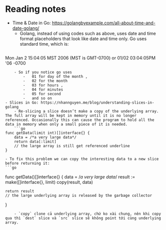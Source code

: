 # Reading notes
- Time & Date in Go: https://golangbyexample.com/all-about-time-and-date-golang/
	- Golang, instead of using codes such as above, uses date and time format placeholders that look like date and time only. Go uses standard time, which is:
	```go
Mon Jan 2 15:04:05 MST 2006  (MST is GMT-0700)
or 
01/02 03:04:05PM '06 -0700
```
	- So if you notice go uses	
		-   01 for day of the month ,
		-   02 for the month
		-   03 for hours ,
		-   04 for minutes
		-   05 for second
		-   and so on
- Slices in Go: https://nhannguyen.me/blog/understanding-slices-in-golang
	- Re-slicing a slice doesn’t make a copy of the underlying array. The full array will be kept in memory until it is no longer referenced. Occasionally this can cause the program to hold all the data in memory when only a small piece of it is needed.
	```go
func getData(limit int)[]interface{} {
    data = /*a very large data*/
    return data[:limit] 
    // the large array is still get referenced underline
}
```
	- To fix this problem we can copy the interesting data to a new slice before returning it:
	```go
func getData()[]interface{} {
    data = /*a very large data*/
    result := make([]interface{}, limit)
	copy(result, data)

    return result 
    // the large underlying array is released by the garbage collector
}
```
	- `copy` clone cả underlying array, chứ ko xài chung, nên khi copy qua thì `dest` slice và `src` slice sẽ không point tới cùng underlying array.